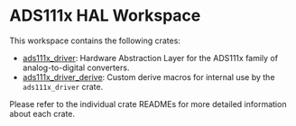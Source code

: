 # ADS111x HAL Workspace

This workspace contains the following crates:

- [ads111x_driver](./ads111x_driver): Hardware Abstraction Layer for the ADS111x family of analog-to-digital converters.
- [ads111x_driver_derive](./ads111x_driver_derive): Custom derive macros for internal use by the `ads111x_driver` crate.

Please refer to the individual crate READMEs for more detailed information about each crate.